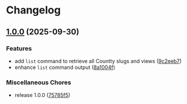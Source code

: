 # Changelog

## [1.0.0](https://github.com/wellwelwel/countty/compare/v1.0.0...v1.0.0) (2025-09-30)


### Features

* add `list` command to retrieve all Countty slugs and views ([9c2eeb7](https://github.com/wellwelwel/countty/commit/9c2eeb7e8629151ade0395f643df1d4fd271450a))
* enhance `list` command output ([8a1004f](https://github.com/wellwelwel/countty/commit/8a1004f295461f3eb4ffc497c8de7f88ed819bac))


### Miscellaneous Chores

* release 1.0.0 ([75785f5](https://github.com/wellwelwel/countty/commit/75785f523ac4e8bf3ab817c2e241a3853a0dfb6f))
